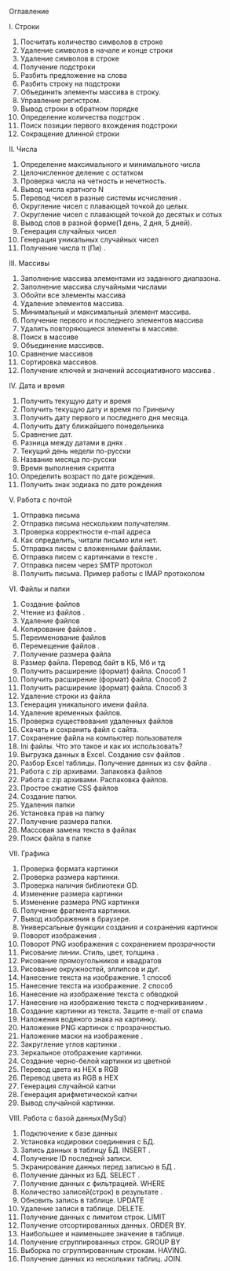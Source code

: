 ﻿Оглавление

I. Строки 
1. Посчитать количество символов в строке 
2. Удаление символов в начале и конце строки
3. Удаление символов в строке 
4. Получение подстроки 
5. Разбить предложение на слова
6. Разбить строку на подстроки 
7. Объединить элементы массива в строку.
8. Управление регистром.
9. Вывод строки в обратном порядке
10. Определение количества подстрок .
11. Поиск позиции первого вхождения подстроки 
12. Сокращение длинной строки

II. Числа
1. Определение максимального и минимального числа  
2. Целочисленное деление с остатком 
3. Проверка числа на четность и нечетность.
4. Вывод числа кратного N 
5. Перевод чисел в разные системы исчисления . 
6. Округление чисел с плавающей точкой до целых. 
7. Округление чисел с плавающей точкой до десятых и сотых 
8. Вывод слов в разной форме(1 день, 2 дня, 5 дней). 
9. Генерация случайных чисел 
10. Генерация уникальных случайных чисел 
11. Получение числа π (Пи) .

III. Массивы
1. Заполнение массива элементами из заданного диапазона.
2. Заполнение массива случайными числами
3. Обойти все элементы массива 
4. Удаление элементов массива.
5. Минимальный и максимальный элемент массива. 
6. Получение первого и последнего элементов массива 
7. Удалить повторяющиеся элементы в массиве.
8. Поиск в массиве 
9. Объединение массивов. 
10. Сравнение массивов  
11. Сортировка массивов. 
12. Получение ключей и значений ассоциативного массива . 

IV. Дата и время
1. Получить текущую дату и время  
2. Получить текущую дату и время по Гринвичу 
3. Получить дату первого и последнего дня месяца. 
4. Получить дату ближайшего понедельника  
5. Сравнение дат. 
6. Разница между датами в днях . 
7. Текущий день недели по-русски 
8. Название месяца по-русски  
9. Время выполнения скрипта  
10. Определить возраст по дате рождения. 
11. Получить знак зодиака по дате рождения 

V. Работа с почтой
1. Отправка письма  
2. Отправка письма нескольким получателям. 
3. Проверка корректности e-mail адреса 
4. Как определить, читали письмо или нет. 
5. Отправка писем с вложенными файлами. 
6. Отправка писем с картинками в тексте . 
7. Отправка писем через SMTP протокол 
8. Получить письма. Пример работы с IMAP протоколом  

VI. Файлы и папки 
1. Создание файлов 
2. Чтение из файлов . 
3. Удаление файлов 
4. Копирование файлов . 
5. Переименование файлов  
6. Перемещение файлов . 
7. Получение размера файла  
8. Размер файла. Перевод байт в КБ, Мб и тд  
9. Получить расширение (формат) файла. Способ 1 
10. Получить расширение (формат) файла. Способ 2 
11. Получить расширение (формат) файла. Способ 3 
12. Удаление строки из файла  
13. Генерация уникального имени файла. 
14. Удаление временных файлов. 
15. Проверка существования удаленных файлов  
16. Скачать и сохранить файл с сайта. 
17. Сохранение файла на компьютер пользователя 
18. Ini файлы. Что это такое и как их использовать? 
19. Выгрузка данных в Excel. Создание csv файлов . 
20. Разбор Excel таблицы. Получение данных из csv файла . 
21. Работа с zip архивами. Запаковка файлов  
22. Работа с zip архивами. Распаковка файлов. 
23. Простое сжатие CSS файлов  
24. Создание папки. 
25. Удаления папки  
26. Установка прав на папку 
27. Получение размера папки.
28. Массовая замена текста в файлах  
29. Поиск файла в папке  

VII. Графика 
1. Проверка формата картинки  
2. Проверка размера картинки. 
3. Проверка наличия библиотеки GD. 
4. Изменение размера картинки 
5. Изменение размера PNG картинки 
6. Получение фрагмента картинки. 
7. Вывод изображения в браузере. 
8. Универсальные функции создания и сохранения картинок 
9. Поворот изображения . 
10. Поворот PNG изображения с сохранением прозрачности 
11. Рисование линии. Стиль, цвет, толщина . 
12. Рисование прямоугольников и квадратов 
13. Рисование окружностей, эллипсов и дуг. 
14. Нанесение текста на изображение. 1 способ 
15. Нанесение текста на изображение. 2 способ 
16. Нанесение на изображение текста с обводкой  
17. Нанесение на изображение текста с подчеркиванием . 
18. Создание картинки из текста. Защите e-mail от спама  
19. Наложения водяного знака на картинку. 
20. Наложение PNG картинок с прозрачностью. 
21. Наложение маски на изображение . 
22. Закругление углов картинки . 
23. Зеркальное отображение картинки. 
24. Создание черно-белой картинки из цветной 
25. Перевод цвета из HEX в RGB 
26. Перевод цвета из RGB в HEX 
27. Генерация случайной капчи 
28. Генерация арифметической капчи  
29. Вывод случайной картинки. 

VIII. Работа с базой данных(MySql) 
1. Подключение к базе данных  
2. Установка кодировки соединения с БД. 
3. Запись данных в таблицу БД. INSERT . 
4. Получение ID последней записи. 
5. Экранирование данных перед записью в БД . 
6. Получение данных из БД. SELECT . 
7. Получение данных с фильтрацией. WHERE  
8. Количество записей(строк) в результате . 
9. Обновить запись в таблице. UPDATE 
10. Удаление записи в таблице. DELETE. 
11. Получение данных с лимитом строк. LIMIT  
12. Получение отсортированных данных. ORDER BY. 
13. Наибольшее и наименьшее значение в таблице.
14. Получение сгруппированных строк. GROUP BY  
15. Выборка по сгруппированным строкам. HAVING. 
16. Получение данных из нескольких таблиц. JOIN. 